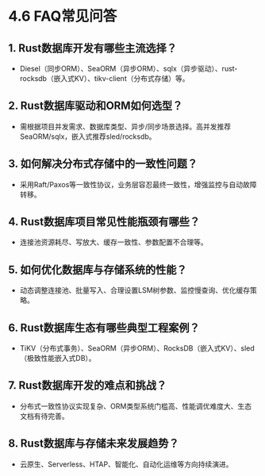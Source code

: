 # 4.6 FAQ常见问答

## 1. Rust数据库开发有哪些主流选择？

- Diesel（同步ORM）、SeaORM（异步ORM）、sqlx（异步驱动）、rust-rocksdb（嵌入式KV）、tikv-client（分布式存储）等。

## 2. Rust数据库驱动和ORM如何选型？

- 需根据项目并发需求、数据库类型、异步/同步场景选择。高并发推荐SeaORM/sqlx，嵌入式推荐sled/rocksdb。

## 3. 如何解决分布式存储中的一致性问题？

- 采用Raft/Paxos等一致性协议，业务层容忍最终一致性，增强监控与自动故障转移。

## 4. Rust数据库项目常见性能瓶颈有哪些？

- 连接池资源耗尽、写放大、缓存一致性、参数配置不合理等。

## 5. 如何优化数据库与存储系统的性能？

- 动态调整连接池、批量写入、合理设置LSM树参数、监控慢查询、优化缓存策略。

## 6. Rust数据库生态有哪些典型工程案例？

- TiKV（分布式事务）、SeaORM（异步ORM）、RocksDB（嵌入式KV）、sled（极致性能嵌入式DB）。

## 7. Rust数据库开发的难点和挑战？

- 分布式一致性协议实现复杂、ORM类型系统门槛高、性能调优难度大、生态文档有待完善。

## 8. Rust数据库与存储未来发展趋势？

- 云原生、Serverless、HTAP、智能化、自动化运维等方向持续演进。
